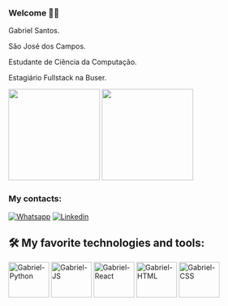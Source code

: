 ### Welcome 👏🏾

Gabriel Santos.

São José dos Campos.

Estudante de Ciência da Computação.

Estagiário Fullstack na Buser.

<div>
 <img height="180em" src="https://github-readme-stats.vercel.app/api?username=gabriels999&show_icons=true&theme=tokyonight"/>
 <img height="180em" src="https://github-readme-stats.vercel.app/api/top-langs/?username=gabriels999&layout=compact&theme=tokyonight"/>
</div>

### My contacts:
[![Whatsapp](https://img.shields.io/badge/WhatsApp-25D366?style=for-the-badge&logo=whatsapp&logoColor=white)](https://wa.me/5521981083345)
[![Linkedin](https://img.shields.io/badge/LinkedIn-0077B5?style=for-the-badge&logo=linkedin&logoColor=white)](https://www.linkedin.com/in/gabriel-santos-87aa58227/)

## 🛠️ My favorite technologies and tools:
<div>
<img align="center" alt="Gabriel-Python" height="70" width="80" src="https://cdn.jsdelivr.net/gh/devicons/devicon/icons/python/python-original-wordmark.svg" />
<img align="center" alt="Gabriel-JS" height="70" width="80" src="https://cdn.jsdelivr.net/gh/devicons/devicon/icons/javascript/javascript-original.svg" />
<img align="center" alt="Gabriel-React" height="70" width="80" src="https://cdn.jsdelivr.net/gh/devicons/devicon/icons/react/react-original-wordmark.svg" />
<img align="center" alt="Gabriel-HTML" height="70" width="80" src="https://cdn.jsdelivr.net/gh/devicons/devicon/icons/html5/html5-original-wordmark.svg" />
<img align="center" alt="Gabriel-CSS" height="70" width="80" src="https://cdn.jsdelivr.net/gh/devicons/devicon/icons/css3/css3-original-wordmark.svg" />
</div>
